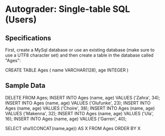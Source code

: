 # Autograder: Single-table SQL (Users)

## Specifications

First, create a MySql database or use an existing database (make sure to use a UTF8 character set) and then create a table in the database called "Ages":

CREATE TABLE Ages ( 
  name VARCHAR(128), 
  age INTEGER
)

## Sample Data

DELETE FROM Ages;
INSERT INTO Ages (name, age) VALUES ('Zahra', 34);
INSERT INTO Ages (name, age) VALUES ('Olufunke', 23);
INSERT INTO Ages (name, age) VALUES ('Choire', 38);
INSERT INTO Ages (name, age) VALUES ('Makenna', 32);
INSERT INTO Ages (name, age) VALUES ('Ula', 16);
INSERT INTO Ages (name, age) VALUES ('Garren', 40);

SELECT sha1(CONCAT(name,age)) AS X FROM Ages ORDER BY X
